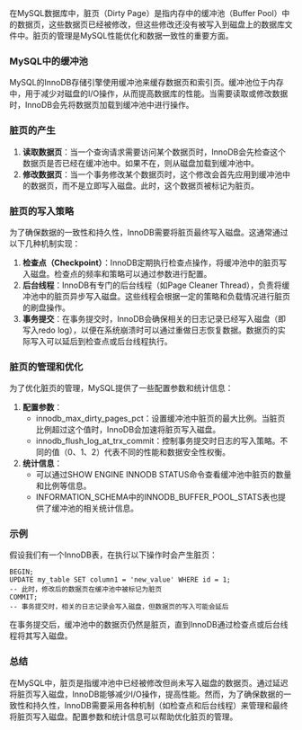 在MySQL数据库中，脏页（Dirty Page）是指内存中的缓冲池（Buffer Pool）中的数据页，这些数据页已经被修改，但这些修改还没有被写入到磁盘上的数据库文件中。脏页的管理是MySQL性能优化和数据一致性的重要方面。
### MySQL中的缓冲池
MySQL的InnoDB存储引擎使用缓冲池来缓存数据页和索引页。缓冲池位于内存中，用于减少对磁盘的I/O操作，从而提高数据库的性能。当需要读取或修改数据时，InnoDB会先将数据页加载到缓冲池中进行操作。
### 脏页的产生

1. **读取数据页**：当一个查询请求需要访问某个数据页时，InnoDB会先检查这个数据页是否已经在缓冲池中。如果不在，则从磁盘加载到缓冲池中。
2. **修改数据页**：当一个事务修改某个数据页时，这个修改会首先应用到缓冲池中的数据页，而不是立即写入磁盘。此时，这个数据页被标记为脏页。
### 脏页的写入策略
为了确保数据的一致性和持久性，InnoDB需要将脏页最终写入磁盘。这通常通过以下几种机制实现：

1. **检查点（Checkpoint）**：InnoDB定期执行检查点操作，将缓冲池中的脏页写入磁盘。检查点的频率和策略可以通过参数进行配置。
2. **后台线程**：InnoDB有专门的后台线程（如Page Cleaner Thread），负责将缓冲池中的脏页异步写入磁盘。这些线程会根据一定的策略和负载情况进行脏页的刷盘操作。
3. **事务提交**：在事务提交时，InnoDB会确保相关的日志记录已经写入磁盘（即写入redo log），以便在系统崩溃时可以通过重做日志恢复数据。数据页的实际写入可以延后到检查点或后台线程执行。
### 脏页的管理和优化
为了优化脏页的管理，MySQL提供了一些配置参数和统计信息：

1. **配置参数**：
   - innodb_max_dirty_pages_pct：设置缓冲池中脏页的最大比例。当脏页比例超过这个值时，InnoDB会加速将脏页写入磁盘。
   - innodb_flush_log_at_trx_commit：控制事务提交时日志的写入策略。不同的值（0、1、2）代表不同的性能和数据安全性权衡。
2. **统计信息**：
   - 可以通过SHOW ENGINE INNODB STATUS命令查看缓冲池中脏页的数量和比例等信息。
   - INFORMATION_SCHEMA中的INNODB_BUFFER_POOL_STATS表也提供了缓冲池的相关统计信息。
### 示例
假设我们有一个InnoDB表，在执行以下操作时会产生脏页：
```
BEGIN;
UPDATE my_table SET column1 = 'new_value' WHERE id = 1;
-- 此时，修改后的数据页在缓冲池中被标记为脏页
COMMIT;
-- 事务提交时，相关的日志记录会写入磁盘，但数据页的写入可能会延后
```
在事务提交后，缓冲池中的数据页仍然是脏页，直到InnoDB通过检查点或后台线程将其写入磁盘。
### 总结
在MySQL中，脏页是指缓冲池中已经被修改但尚未写入磁盘的数据页。通过延迟将脏页写入磁盘，InnoDB能够减少I/O操作，提高性能。然而，为了确保数据的一致性和持久性，InnoDB需要采用各种机制（如检查点和后台线程）来管理和最终将脏页写入磁盘。配置参数和统计信息可以帮助优化脏页的管理。

